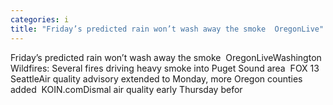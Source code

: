 ```yaml
---
categories: i
title: "Friday’s predicted rain won’t wash away the smoke  OregonLive"
---
```

Friday’s predicted rain won’t wash away the smoke&nbsp;&nbsp;OregonLiveWashington Wildfires: Several fires driving heavy smoke into Puget Sound area&nbsp;&nbsp;FOX 13 SeattleAir quality advisory extended to Monday, more Oregon counties added&nbsp;&nbsp;KOIN.comDismal air quality early Thursday befor